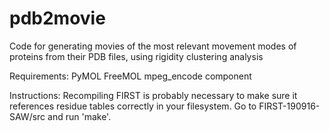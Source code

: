 # pdb2movie
Code for generating movies of the most relevant movement modes of proteins from their PDB files, using rigidity clustering analysis


Requirements: 
PyMOL
FreeMOL mpeg_encode component

Instructions: 
Recompiling FIRST is probably necessary to make sure it references residue tables correctly in your filesystem. Go to FIRST-190916-SAW/src and run 'make'. 
